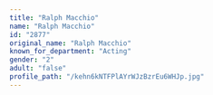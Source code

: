 ```yaml
---
title: "Ralph Macchio"
name: "Ralph Macchio"
id: "2877"
original_name: "Ralph Macchio"
known_for_department: "Acting"
gender: "2"
adult: "false"
profile_path: "/kehn6kNTFPlAYrWJzBzrEu6WHJp.jpg"
---
```

